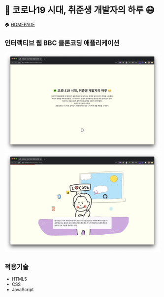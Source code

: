# 🦠 코로나19 시대, 취준생 개발자의 하루 😷

🏠 [HOMEPAGE](https://tinkerbell93.github.io/junior-devs-day/index.html)

## 인터랙티브 웹 BBC 클론코딩 애플리케이션

![스크린샷](./images/screenshot-01.png)
![스크린샷](./images/screenshot-02.png)

## 적용기술

- HTML5
- CSS
- JavaScript
